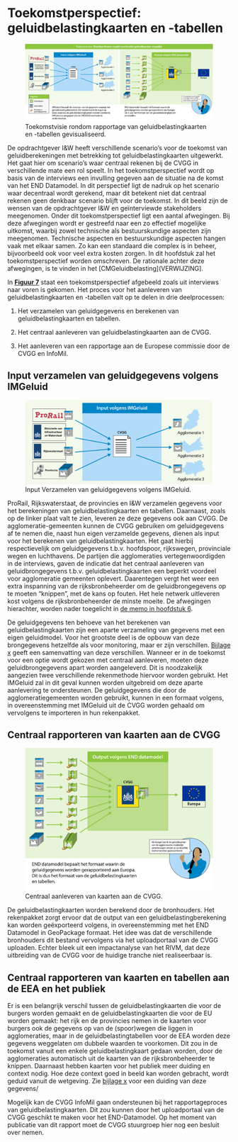 Toekomstperspectief: geluidbelastingkaarten en -tabellen
=============

<figure id="Figuur_7">
<img src="media/figuur7.png" alt="">
<figcaption>Toekomstvisie rondom rapportage van geluidbelastingkaarten en -tabellen gevisualiseerd.</figcaption>
</figure>

De opdrachtgever I&W heeft verschillende scenario’s voor de toekomst van
geluidberekeningen met betrekking tot geluidbelastingkaarten uitgewerkt. Het
gaat hier om scenario’s waar centraal rekenen bij de CVGG in verschillende mate
een rol speelt. In het toekomstperspectief wordt op basis van de interviews een
invulling gegeven aan de situatie na de komst van het END Datamodel. In dit
perspectief ligt de nadruk op het scenario waar decentraal wordt gerekend, maar
dit betekent niet dat centraal rekenen geen denkbaar scenario blijft voor de
toekomst. In dit beeld zijn de wensen van de opdrachtgever I&W en geïnterviewde
stakeholders meegenomen. Onder dit toekomstperspectief ligt een aantal
afwegingen. Bij deze afwegingen wordt er gestreefd naar een zo effectief
mogelijke uitkomst, waarbij zowel technische als bestuurskundige aspecten zijn
meegenomen. Technische aspecten en bestuurskundige aspecten hangen vaak met
elkaar samen. Zo kan een standaard die complex is in beheer, bijvoorbeeld ook
voor veel extra kosten zorgen. In dit hoofdstuk zal het toekomstperspectief
worden omschreven. De rationale achter deze afwegingen, is te vinden in het
[CMGeluidbelasting](VERWIJZING].

In [**Figuur 7**](\#Figuur_7) staat een toekomstperspectief afgebeeld
zoals uit interviews naar voren is gekomen. Het proces voor het aanleveren van
geluidbelastingkaarten en -tabellen valt op te delen in drie deelprocessen:

1.  Het verzamelen van geluidgegevens en berekenen van geluidbelastingkaarten en
    tabellen.

2.  Het centraal aanleveren van geluidbelastingkaarten aan de CVGG.

3.  Het aanleveren van een rapportage aan de Europese commissie door de CVGG en
    InfoMil.

Input verzamelen van geluidgegevens volgens IMGeluid
----------------------------------------------------

<figure id="Figuur_8">
<img src="media/figuur8.png" alt="">
<figcaption>Input Verzamelen van geluidgegevens volgens IMGeluid.</figcaption>
</figure>

ProRail, Rijkswaterstaat, de provincies en I&W verzamelen gegevens voor het
berekeningen van geluidbelastingkaarten en tabellen. Daarnaast, zoals op de
linker plaat valt te zien, leveren ze deze gegevens ook aan CVGG. De
agglomeratie-gemeenten kunnen de CVGG gebruiken om geluidgegevens af te nemen
die, naast hun eigen verzamelde gegevens, dienen als input voor het berekenen
van geluidbelastingkaarten. Het gaat hierbij respectievelijk om geluidgegevens
t.b.v. hoofdspoor, rijkswegen, provinciale wegen en luchthavens. De partijen die
agglomeraties vertegenwoordigden in de interviews, gaven de indicatie dat het
centraal aanleveren van geluidbrongegevens t.b.v. geluidbelastingkaarten een
beperkt voordeel voor agglomeratie gemeenten oplevert. Daarentegen vergt het
weer een extra inspanning van de rijksbronbeheerder om de geluidbrongegevens op
te moeten “knippen”, met de kans op fouten. Het hele netwerk uitleveren kost
volgens de rijksbronbeheerder de minste moeite. De afwegingen hierachter, worden
nader toegelicht in [de memo in hoofdstuk 6](VERWIJZING).

De geluidgegevens ten behoeve van het berekenen van geluidbelastingkaarten zijn
een aparte verzameling van gegevens met een eigen geluidmodel. Voor het grootste
deel is de opbouw van deze brongegevens hetzelfde als voor monitoring, maar er
zijn verschillen. [Bijlage x](VERWIJZING) geeft een samenvatting van deze
verschillen. Wanneer er in de toekomst voor een optie wordt gekozen met centraal
aanleveren, moeten deze geluidbrongegevens apart worden aangeleverd. Dit is
noodzakelijk aangezien twee verschillende rekenmethode hiervoor worden gebruikt.
Het IMGeluid zal in dit geval kunnen worden uitgebreid om deze aparte
aanlevering te ondersteunen. De geluidgegevens die door de agglomeratiegemeenten
worden gebruikt, kunnen in een formaat volgens, in overeenstemming met IMGeluid
uit de CVGG worden gehaald om vervolgens te importeren in hun rekenpakket.

Centraal rapporteren van kaarten aan de CVGG
-------------------------------------------

<figure id="Figuur_9">
<img src="media/figuur9.png" alt="">
<figcaption>Centraal aanleveren van kaarten aan de CVGG.</figcaption>
</figure>

De geluidbelastingkaarten worden berekend door de bronhouders. Het rekenpakket
zorgt ervoor dat de output van een geluidbelastingberekening kan worden
geëxporteerd volgens, in overeenstemming met het END Datamodel in GeoPackage
formaat. Het idee was dat de verschillende bronhouders dit bestand vervolgens
via het uploadportaal van de CVGG uploaden. Echter bleek uit een impactanalyse
van het RIVM, dat deze uitbreiding van de CVGG voor de huidige tranche niet
realiseerbaar is.


Centraal rapporteren van kaarten en tabellen aan de EEA en het publiek
------------------------------------------------------------------

Er is een belangrijk verschil tussen de geluidbelastingkaarten die voor de
burgers worden gemaakt en de geluidbelastingkaarten die voor de EU worden
gemaakt: het rijk en de provincies nemen in de kaarten voor burgers ook de
gegevens op van de (spoor)wegen die liggen in agglomeraties, maar in de
geluidbelastingtabellen voor de EEA worden deze gegevens weggelaten om dubbele
waarden te voorkomen. Dit zou in de toekomst vanuit een enkele
geluidbelastingkaart gedaan worden, door de agglomeraties automatisch uit de
kaarten van de rijksbronbeheerder te knippen. Daarnaast hebben kaarten voor het
publiek meer duiding en context nodig. Hoe deze context goed in beeld kan worden
gebracht, wordt geduid vanuit de wetgeving. Zie [bijlage x](VERWIJZING) voor een
duiding van deze gegevens/

Mogelijk kan de CVGG InfoMil gaan ondersteunen bij het rapportageproces van
geluidbelastingkaarten. Dit zou kunnen door het uploadportaal van de CVGG
geschikt te maken voor het END-Datamodel. Op het moment van publicatie van dit
rapport moet de CVGG stuurgroep hier nog een besluit over nemen.
